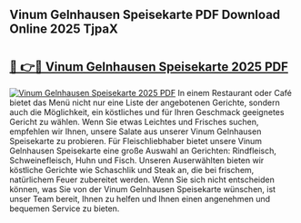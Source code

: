 ## Vinum Gelnhausen Speisekarte PDF Download Online 2025 TjpaX

# <h2><a href="http://gcbnq84.nevu.top/?p=Vinum+Gelnhausen+Speisekarte">🔗 👉🔴 Vinum Gelnhausen Speisekarte 2025 PDF</a></h2>

[![Vinum Gelnhausen Speisekarte 2025 PDF](https://i.imgur.com/dBaPXMq.png)](http://gcbnq84.nevu.top/?p=Vinum+Gelnhausen+Speisekarte)
In einem Restaurant oder Café bietet das Menü nicht nur eine Liste der angebotenen Gerichte, sondern auch die Möglichkeit, ein köstliches und für Ihren Geschmack geeignetes Gericht zu wählen. Wenn Sie etwas Leichtes und Frisches suchen, empfehlen wir Ihnen, unsere Salate aus unserer Vinum Gelnhausen Speisekarte zu probieren. Für Fleischliebhaber bietet unsere Vinum Gelnhausen Speisekarte eine große Auswahl an Gerichten: Rindfleisch, Schweinefleisch, Huhn und Fisch. Unseren Auserwählten bieten wir köstliche Gerichte wie Schaschlik und Steak an, die bei frischem, natürlichem Feuer zubereitet werden. Wenn Sie sich nicht entscheiden können, was Sie von der Vinum Gelnhausen Speisekarte wünschen, ist unser Team bereit, Ihnen zu helfen und Ihnen einen angenehmen und bequemen Service zu bieten.
